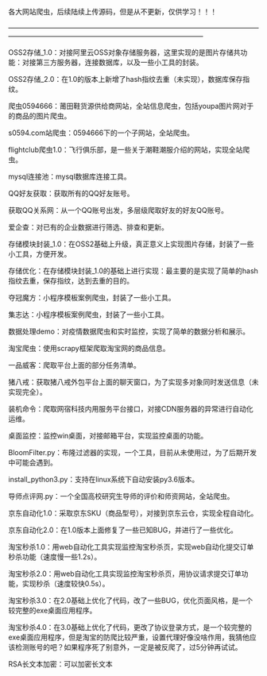 各大网站爬虫，后续陆续上传源码，但是从不更新，仅供学习！！！

————————————————————————————————————————————————————————————————

OSS2存储_1.0：对接阿里云OSS对象存储服务器，这里实现的是图片存储共功能：对接第三方服务器，连接数据库，以及一些小工具的封装。

OSS2存储_2.0：在1.0的版本上新增了hash指纹去重（未实现），数据库保存指纹。

爬虫0594666：莆田鞋货源供给商网站，全站信息爬虫，包括youpa图片网对于的商品的图片爬虫。

s0594.com站爬虫：0594666下的一个子网站，全站爬虫。

flightclub爬虫1.0：飞行俱乐部，是一些关于潮鞋潮服介绍的网站，实现全站爬虫。

mysql连接池：mysql数据库连接工具。

QQ好友获取：获取所有的QQ好友账号。

获取QQ关系网：从一个QQ账号出发，多层级爬取好友的好友QQ账号。

爱企查：对已有的企业数据进行筛选、排查和更新。

存储模块封装_1.0：在OSS2基础上升级，真正意义上实现图片存储，封装了一些小工具，方便开发。

存储优化：在存储模块封装_1.0的基础上进行实现：最主要的是实现了简单的hash指纹去重，保存指纹，达到去重的目的。

夺冠魔方：小程序模板案例爬虫，封装了一些小工具。

集志达：小程序模板案例爬虫，封装了一些小工具。

数据处理demo：对疫情数据爬虫和实时监控，实现了简单的数据分析和展示。

淘宝爬虫：使用scrapy框架爬取淘宝网的商品信息。

一品威客：爬取平台上面的部分任务清单。

猪八戒：获取猪八戒外包平台上面的聊天窗口，为了实现多对象同时发送信息（未实现完全）。

装机命令：爬取网宿科技内用服务平台接口，对接CDN服务器的异常进行自动化运维。

桌面监控：监控win桌面，对接邮箱平台，实现监控桌面的功能。

BloomFilter.py：布隆过滤器的实现，一个工具，目前从未使用过，为了后期开发中可能会遇到。

install_python3.py：支持在linux系统下自动安装py3.6版本。

导师点评网.py：一个全国高校研究生导师的评价和师资网站，全站爬虫。

京东自动化1.0：采取京东SKU（商品型号），对接到京东云仓，实现全程自动化。

京东自动化2.0：在1.0版本上面修复了一些已知BUG，并进行了一些优化。

淘宝秒杀1.0：用web自动化工具实现监控淘宝秒杀页，实现web自动化提交订单秒杀功能（速度慢一些1.2s）。

淘宝秒杀2.0：用web自动化工具实现监控淘宝秒杀页，用协议请求提交订单功能，实现秒杀（速度较快0.5s）。

淘宝秒杀3.0：在2.0基础上优化了代码，改了一些BUG，优化页面风格，是一个较完整的exe桌面应用程序。

淘宝秒杀4.0：在3.0基础上优化了代码，更改了协议登录方式，是一个较完整的exe桌面应用程序，但是淘宝的防爬比较严重，设置代理好像没啥作用，我猜他应该检测账号的吧？如果程序死了别意外，一定是被反爬了，过5分钟再试试。

RSA长文本加密：可以加密长文本




